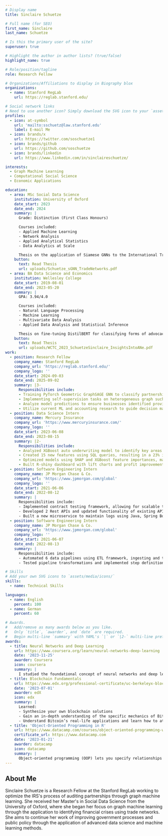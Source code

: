 ```yaml
---
# Display name
title: Sinclaire Schuetze

# Full name (for SEO)
first_name: Sinclaire
last_name: Schuetze

# Is this the primary user of the site?
superuser: true

# Highlight the author in author lists? (true/false)
highlight_name: true

# Role/position/tagline
role: Research Fellow

# Organizations/Affiliations to display in Biography blox
organizations:
  - name: Stanford RegLab
    url: https://reglab.stanford.edu/

# Social network links
# Need to use another icon? Simply download the SVG icon to your `assets/media/icons/` folder.
profiles:
  - icon: at-symbol
    url: 'mailto:sschuetz@law.stanford.edu'
    label: E-mail Me
  - icon: brands/x
    url: https://twitter.com/soschuetze1
  - icon: brands/github
    url: https://github.com/soschuetze
  - icon: brands/linkedin
    url: https://www.linkedin.com/in/sinclaireschuetze/

interests:
  - Graph Machine Learning
  - Computational Social Science
  - Economic Applications

education:
  - area: MSc Social Data Science
    institution: University of Oxford
    date_start: 2023
    date_end: 2024
    summary: |
      Grade: Distinction (First Class Honours)

      Courses included:
      - Applied Machine Learning
      - Network Analysis
      - Applied Analytical Statistics
      - Data Analytics at Scale

      Thesis on the application of Siamese GNNs to the International Trade Network for the purpose of identifying financial crises. Also invited to Northeastern University London's Networks and Time II Conference for paper that used trade and migration networks to predict links in terrorism networks.
    button:
      text: Read Thesis
      url: uploads/Schuetze_sGNN_TradeNetworks.pdf
  - area: BA Data Science and Economics
    institution: Wellesley College
    date_start: 2019-08-01
    date_end: 2023-05-20
    summary: |
      GPA: 3.94/4.0

      Courses included:
      - Natural Language Processing
      - Machine Learning
      - Multivariate Data Analysis
      - Applied Data Analysis and Statistical Inference

      Thesis on fine-tuning DistilBERT for classifying forms of advocacy within 21 million tweets related to the Black Lives Matter movement. Achieved F1-score of 0.89, which was a 25% increase from traditional NLP methods. Identified shifting trends within the movement, including a increased emphasis on disruptive rather than within-the-system forms of action. 
    button:
      text: Read Thesis
      url: uploads/WCTC_2023_SchuetzeSinclaire_InsightsIntoANe.pdf
work:
  - position: Research Fellow
    company_name: Stanford RegLab
    company_url: 'https://reglab.stanford.edu/'
    company_logo: ''
    date_start: 2024-09-03
    date_end: 2025-09-02
    summary: |3-
      Responsibilities include:
      - Training PyTorch Geometric GraphSAGE GNN to classify partnerships’ risk of noncompliance using networks of taxpayer structures
      - Implementing self-supervision tasks on heterogeneous graph such as link prediction to  improve performance of GNN
      - Analyze model predictions to ensure businesses identified provide greatest opportunity for increased revenue
      - Utilize current ML and accounting research to guide decision making to improve the IRS’s audit selection process
  - position: Data Science Intern
    company_name: Mercury Insurance
    company_url: 'https://www.mercuryinsurance.com/'
    company_logo: ''
    date_start: 2023-06-08
    date_end: 2023-08-15
    summary: |2-
      Responsibilities include:
      - Analyzed XGBoost auto underwriting model to identify key areas for improvement, increasing predicted profit from model by 28% 
      - Created 15 new features using SQL queries, resulting in a 23% increase in predictive accuracy for high-risk policies
      - Optimized models using SHAP and XGBoost feature importances, maintaining performance after removing 60 features
      - Built R-shiny dashboard with lift charts and profit improvement visualizations, facilitating decision making by stakeholders
  - position: Software Engineering Intern
    company_name: JP Morgan Chase & Co.
    company_url: 'https://www.jpmorgan.com/global'
    company_logo: ''
    date_start: 2021-06-06
    date_end: 2022-08-12
    summary: |
      Responsibilities include:
      - Implemented contract testing framework, allowing for scalable testing of all microservice applications within data pipelines
      - Developed 2 Rest APIs and updated functionality of existing APIs responsible for handling $2 trillion in consumer payments daily
      - Built a new microservice to maintain logs using Java, Spring Boot, and Kafka
  - position: Software Engineering Intern
    company_name: JP Morgan Chase & Co.
    company_url: 'https://www.jpmorgan.com/global'
    company_logo: ''
    date_start: 2021-06-07
    date_end: 2022-08-13
    summary: |
      Responsibilities include:
      - Automated 6 data pipelines using ETL framework, ingesting and transforming consumer data using Spark SQL and JPMC libraries
      - Tested pipeline transformations and implemented step definitions using Cucumber files and deploying to DPL server

# Skills
# Add your own SVG icons to `assets/media/icons/`
skills:
  - name: Technical Skills

languages:
  - name: English
    percent: 100
  - name: German
    percent: 60

# Awards.
#   Add/remove as many awards below as you like.
#   Only `title`, `awarder`, and `date` are required.
#   Begin multi-line `summary` with YAML's `|` or `|2-` multi-line prefix and indent 2 spaces below.
awards:
  - title: Neural Networks and Deep Learning
    url: https://www.coursera.org/learn/neural-networks-deep-learning
    date: '2023-11-25'
    awarder: Coursera
    icon: coursera
    summary: |
      I studied the foundational concept of neural networks and deep learning. By the end, I was familiar with the significant technological trends driving the rise of deep learning; build, train, and apply fully connected deep neural networks; implement efficient (vectorized) neural networks; identify key parameters in a neural network’s architecture; and apply deep learning to your own applications.
  - title: Blockchain Fundamentals
    url: https://www.edx.org/professional-certificate/uc-berkeleyx-blockchain-fundamentals
    date: '2023-07-01'
    awarder: edX
    icon: edx
    summary: |
      Learned:
      - Synthesize your own blockchain solutions
      - Gain an in-depth understanding of the specific mechanics of Bitcoin
      - Understand Bitcoin’s real-life applications and learn how to attack and destroy Bitcoin, Ethereum, smart contracts and Dapps, and alternatives to Bitcoin’s Proof-of-Work consensus algorithm
  - title: 'Object-Oriented Programming in R'
    url: https://www.datacamp.com/courses/object-oriented-programming-with-s3-and-r6-in-r
    certificate_url: https://www.datacamp.com
    date: '2023-01-21'
    awarder: datacamp
    icon: datacamp
    summary: |
      Object-oriented programming (OOP) lets you specify relationships between functions and the objects that they can act on, helping you manage complexity in your code. This is an intermediate level course, providing an introduction to OOP, using the S3 and R6 systems. S3 is a great day-to-day R programming tool that simplifies some of the functions that you write. R6 is especially useful for industry-specific analyses, working with web APIs, and building GUIs.
---
```


## About Me

Sinclaire Schuetze is a Research Fellow at the Stanford RegLab working to optimize the IRS's process of auditing partnerships through graph machine learning. She received her Master's in Social Data Science from the University of Oxford, where she began her focus on graph machine learning through the application to identifying financial crises using trade networks. She aims to continue her work of improving government processes and public policy through the application of advanced data science and machine learning methods.
